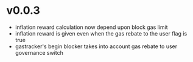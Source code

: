 # v0.0.3
- inflation reward calculation now depend upon block gas limit
- inflation reward is given even when the gas rebate to the user flag is true
- gastracker's begin blocker takes into account gas rebate to user governance switch

